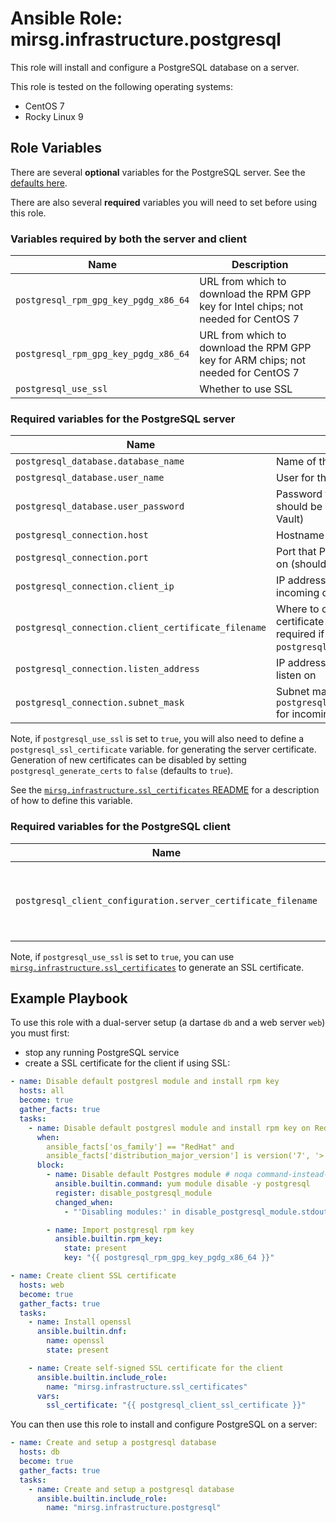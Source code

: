 # Ansible Role: mirsg.infrastructure.postgresql

This role will install and configure a PostgreSQL database on a server.

This role is tested on the following operating systems:

- CentOS 7
- Rocky Linux 9

## Role Variables

There are several **optional** variables for the PostgreSQL server. See the
[defaults here](defaults/main.yml).

There are also several **required** variables you will need to set before using
this role.

### Variables required by both the server and client

| Name                                 | Description                                                                         |
| ------------------------------------ | ----------------------------------------------------------------------------------- |
| `postgresql_rpm_gpg_key_pgdg_x86_64` | URL from which to download the RPM GPP key for Intel chips; not needed for CentOS 7 |
| `postgresql_rpm_gpg_key_pgdg_x86_64` | URL from which to download the RPM GPP key for ARM chips; not needed for CentOS 7   |
| `postgresql_use_ssl`                 | Whether to use SSL                                                                  |

### Required variables for the PostgreSQL server

| Name                                                | Description                                                                                                  |
| --------------------------------------------------- | ------------------------------------------------------------------------------------------------------------ |
| `postgresql_database.database_name`                 | Name of the database to create                                                                               |
| `postgresql_database.user_name`                     | User for the database                                                                                        |
| `postgresql_database.user_password`                 | Password for the database (this should be stored in an Ansible Vault)                                        |
| `postgresql_connection.host`                        | Hostname of the server                                                                                       |
| `postgresql_connection.port`                        | Port that PostgreSQL is exposed on (should be 5432)                                                          |
| `postgresql_connection.client_ip`                   | IP address from which to allow incoming connections                                                          |
| `postgresql_connection.client_certificate_filename` | Where to copy the client certificate to on the server; only required if using `postgresql_use_ssl` is `true` |
| `postgresql_connection.listen_address`              | IP address(es) the server should listen on                                                                   |
| `postgresql_connection.subnet_mask`                 | Subnet mask to apply to `postgresql_connection.client_ip` for incoming connections                           |

Note, if `postgresql_use_ssl` is set to `true`, you will also need to define a
`postgresql_ssl_certificate` variable. for generating the server certificate.
Generation of new certificates can be disabled by setting
`postgresql_generate_certs` to `false` (defaults to `true`).

See the
[`mirsg.infrastructure.ssl_certificates` README](../ssl_certificates/README.md)
for a description of how to define this variable.

### Required variables for the PostgreSQL client

| Name                                                          | Description                                           |
| ------------------------------------------------------------- | ----------------------------------------------------- |
| `postgresql_client_configuration.server_certificate_filename` | Where to copy the server certificate to on the client |

Note, if `postgresql_use_ssl` is set to `true`, you can use
[`mirsg.infrastructure.ssl_certificates`](../ssl_certificates/README.md) to
generate an SSL certificate.

## Example Playbook

To use this role with a dual-server setup (a dartase `db` and a web server
`web`) you must first:

- stop any running PostgreSQL service
- create a SSL certificate for the client if using SSL:

```yaml
- name: Disable default postgresl module and install rpm key
  hosts: all
  become: true
  gather_facts: true
  tasks:
    - name: Disable default postgresl module and install rpm key on RedHat 8+
      when:
        ansible_facts['os_family'] == "RedHat" and
        ansible_facts['distribution_major_version'] is version('7', '>')
      block:
        - name: Disable default Postgres module # noqa command-instead-of-module
          ansible.builtin.command: yum module disable -y postgresql
          register: disable_postgresql_module
          changed_when:
            - "'Disabling modules:' in disable_postgresql_module.stdout"

        - name: Import postgresql rpm key
          ansible.builtin.rpm_key:
            state: present
            key: "{{ postgresql_rpm_gpg_key_pgdg_x86_64 }}"

- name: Create client SSL certificate
  hosts: web
  become: true
  gather_facts: true
  tasks:
    - name: Install openssl
      ansible.builtin.dnf:
        name: openssl
        state: present

    - name: Create self-signed SSL certificate for the client
      ansible.builtin.include_role:
        name: "mirsg.infrastructure.ssl_certificates"
      vars:
        ssl_certificate: "{{ postgresql_client_ssl_certificate }}"
```

You can then use this role to install and configure PostgreSQL on a server:

```yaml
- name: Create and setup a postgresql database
  hosts: db
  become: true
  gather_facts: true
  tasks:
    - name: Create and setup a postgresql database
      ansible.builtin.include_role:
        name: "mirsg.infrastructure.postgresql"
```
